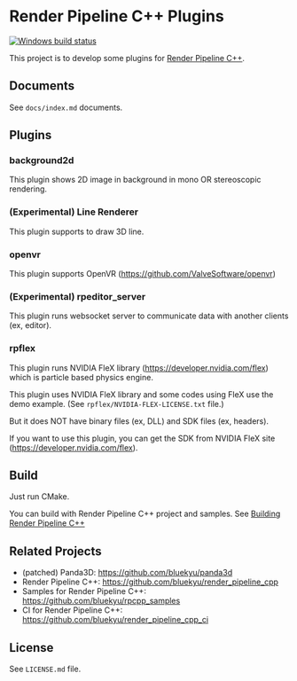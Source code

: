 # Render Pipeline C++ Plugins

[![Windows build status](https://ci.appveyor.com/api/projects/status/efs56usknquscufm/branch/master?svg=true)](https://ci.appveyor.com/project/bluekyu/render-pipeline-cpp-ci/branch/master)

This project is to develop some plugins for [Render Pipeline C++](https://github.com/bluekyu/render_pipeline_cpp).

## Documents
See `docs/index.md` documents.


## Plugins
### background2d
This plugin shows 2D image in background in mono OR stereoscopic rendering.



### (**Experimental**) Line Renderer
This plugin supports to draw 3D line.



### openvr
This plugin supports OpenVR (https://github.com/ValveSoftware/openvr)



### (**Experimental**) rpeditor_server
This plugin runs websocket server to communicate data with another clients (ex, editor).



### rpflex
This plugin runs NVIDIA FleX library (https://developer.nvidia.com/flex)
which is particle based physics engine.

This plugin uses NVIDIA FleX library and some codes using FleX use the demo example.
(See `rpflex/NVIDIA-FLEX-LICENSE.txt` file.)

But it does NOT have binary files (ex, DLL) and SDK files (ex, headers).

If you want to use this plugin, you can get the SDK from
NVIDIA FleX site (https://developer.nvidia.com/flex).



## Build
Just run CMake.

You can build with Render Pipeline C++ project and samples.
See [Building Render Pipeline C++](https://github.com/bluekyu/render_pipeline_cpp/blob/master/docs/build_rpcpp.md)



## Related Projects
- (patched) Panda3D: https://github.com/bluekyu/panda3d
- Render Pipeline C++: https://github.com/bluekyu/render_pipeline_cpp
- Samples for Render Pipeline C++: https://github.com/bluekyu/rpcpp_samples
- CI for Render Pipeline C++: https://github.com/bluekyu/render_pipeline_cpp_ci



## License
See `LICENSE.md` file.

